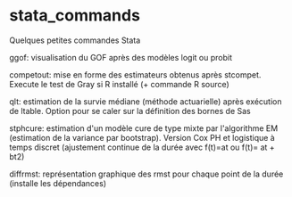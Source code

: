 # stata_commands

Quelques petites commandes Stata 

ggof: visualisation du GOF après des modèles logit ou probit

competout: mise en forme des estimateurs obtenus après stcompet. Execute le test de Gray si R installé  (+ commande R source)

qlt: estimation de la survie médiane  (méthode actuarielle) après exécution de ltable. Option pour se caler sur la définition des bornes de Sas

stphcure: estimation d'un modèle cure de type mixte par l'algorithme EM (estimation de la variance par bootstrap). Version Cox PH et logistique à temps discret (ajustement continue de la durée avec f(t)=at ou f(t)= at + bt2)

diffrmst: représentation graphique des rmst pour chaque point de la durée (installe les dépendances)
